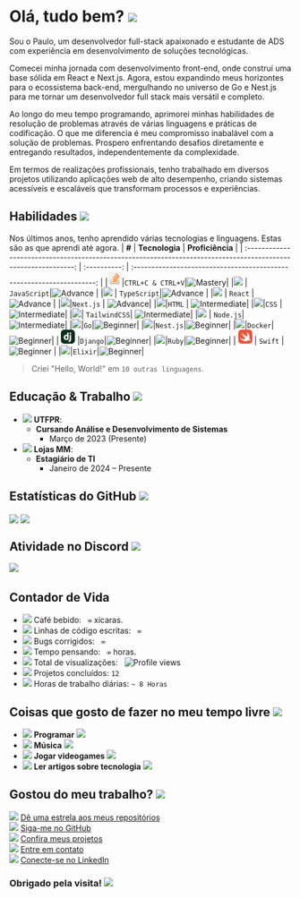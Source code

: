 # Olá, tudo bem? <img src="https://raw.githubusercontent.com/Tarikul-Islam-Anik/Animated-Fluent-Emojis/master/Emojis/Hand%20gestures/Waving%20Hand.png" width="29px">

Sou o Paulo, um desenvolvedor full-stack apaixonado e estudante de ADS com experiência em desenvolvimento de soluções tecnológicas.

Comecei minha jornada com desenvolvimento front-end, onde construí uma base sólida em React e Next.js. Agora, estou expandindo meus horizontes para o ecossistema back-end, mergulhando no universo de Go e Nest.js para me tornar um desenvolvedor full stack mais versátil e completo.

Ao longo do meu tempo programando, aprimorei minhas habilidades de resolução de problemas através de várias linguagens e práticas de codificação. O que me diferencia é meu compromisso inabalável com a solução de problemas. Prospero enfrentando desafios diretamente e entregando resultados, independentemente da complexidade.

Em termos de realizações profissionais, tenho trabalhado em diversos projetos utilizando aplicações web de alto desempenho, criando sistemas acessíveis e escaláveis que transformam processos e experiências.

## Habilidades <img src="https://raw.githubusercontent.com/Tarikul-Islam-Anik/Animated-Fluent-Emojis/master/Emojis/Objects/Rocket.png" width="30">

Nos últimos anos, tenho aprendido várias tecnologias e linguagens. Estas são as que aprendi até agora.
| **#** | **Tecnologia** | **Proficiência** |
| :------------------------------------------------------------------------------------------------------------: | :----------: | :-------------------------------------------------------------------: |
|<img src="https://github.com/Tarikul-Islam-Anik/tarikul-islam-anik/raw/main/assets/icons/StackOverflow.svg" width="25">|`CTRL+C & CTRL+V`|<img src="https://raw.githubusercontent.com/Tarikul-Islam-Anik/Animated-Fluent-Emojis/master/Emojis/Objects/Fire.png" alt="Mastery" width="25">|
|<a href="https://www.javascript.com/"><img src="https://skillicons.dev/icons?i=js" width="25"></a> | `JavaScript`|<img src="https://raw.githubusercontent.com/Tarikul-Islam-Anik/Animated-Fluent-Emojis/master/Emojis/People%20with%20activities/Man%20Lifting%20Weights%20Light%20Skin%20Tone.png" alt="Advance" width="25"> |
|<a href="https://www.typescriptlang.org/"><img src="https://skillicons.dev/icons?i=ts" width="25"></a> | `TypeScript`|<img src="https://raw.githubusercontent.com/Tarikul-Islam-Anik/Animated-Fluent-Emojis/master/Emojis/People%20with%20activities/Man%20Lifting%20Weights%20Light%20Skin%20Tone.png" alt="Advance" width="25"> |
|<a href="https://reactjs.org/"><img src="https://skillicons.dev/icons?i=react" width="25"></a> | `React` | <img src="https://raw.githubusercontent.com/Tarikul-Islam-Anik/Animated-Fluent-Emojis/master/Emojis/People%20with%20activities/Man%20Lifting%20Weights%20Light%20Skin%20Tone.png" alt="Advance" width="25"> |
|<a href="https://nextjs.org/"><img src="https://skillicons.dev/icons?i=nextjs" width="25"></a>|`Next.js` | <img src="https://raw.githubusercontent.com/Tarikul-Islam-Anik/Animated-Fluent-Emojis/master/Emojis/People%20with%20activities/Man%20Lifting%20Weights%20Light%20Skin%20Tone.png" alt="Advance" width="25">|
|<a href="https://developer.mozilla.org/en-US/docs/Web/HTML"><img src="https://skillicons.dev/icons?i=html" width="25"></a>|`HTML` | <img src="https://raw.githubusercontent.com/Tarikul-Islam-Anik/Animated-Fluent-Emojis/master/Emojis/Smilies/Nerd%20Face.png" alt="Intermediate" width="25">|
|<a href="https://developer.mozilla.org/en-US/docs/Web/CSS"><img src="https://skillicons.dev/icons?i=css" width="25"></a>|`CSS` | <img src="https://raw.githubusercontent.com/Tarikul-Islam-Anik/Animated-Fluent-Emojis/master/Emojis/Smilies/Nerd%20Face.png" alt="Intermediate" width="25">|
|<a href="https://tailwindcss.com/"><img src="https://skillicons.dev/icons?i=tailwind" width="25"></a>| `TailwindCSS`| <img src="https://raw.githubusercontent.com/Tarikul-Islam-Anik/Animated-Fluent-Emojis/master/Emojis/Smilies/Nerd%20Face.png" alt="Intermediate" width="25">|
|<a href="https://nodejs.org/"><img src="https://skillicons.dev/icons?i=nodejs" width="25"></a> | `Node.js`| <img src="https://raw.githubusercontent.com/Tarikul-Islam-Anik/Animated-Fluent-Emojis/master/Emojis/Smilies/Nerd%20Face.png" alt="Intermediate" width="25">|
|<a href="https://go.dev/"><img src="https://skillicons.dev/icons?i=go" width="25"></a>|`Go`|<img src="https://raw.githubusercontent.com/Tarikul-Islam-Anik/Animated-Fluent-Emojis/master/Emojis/Smilies/Thinking%20Face.png" alt="Beginner" width="25">|
|<a href="https://nestjs.com/"><img src="https://skillicons.dev/icons?i=nestjs" width="25"></a>|`Nest.js`|<img src="https://raw.githubusercontent.com/Tarikul-Islam-Anik/Animated-Fluent-Emojis/master/Emojis/Smilies/Thinking%20Face.png" alt="Beginner" width="25">|
|<a href="https://www.docker.com/"><img src="https://skillicons.dev/icons?i=docker" width="25"></a>|`Docker`|<img src="https://raw.githubusercontent.com/Tarikul-Islam-Anik/Animated-Fluent-Emojis/master/Emojis/Smilies/Thinking%20Face.png" alt="Beginner" width="25">|
|  <img src="https://github.com/Tarikul-Islam-Anik/tarikul-islam-anik/raw/main/assets/icons/Django.svg" width="25"> |`Django`|<img src="https://raw.githubusercontent.com/Tarikul-Islam-Anik/Animated-Fluent-Emojis/master/Emojis/Smilies/Confused%20Face.png" alt="Beginner" width="25">|
|<a href="https://www.ruby-lang.org/"><img src="https://skillicons.dev/icons?i=ruby" width="25"></a>|`Ruby`|<img src="https://raw.githubusercontent.com/Tarikul-Islam-Anik/Animated-Fluent-Emojis/master/Emojis/Smilies/Confused%20Face.png" alt="Beginner" width="25">|
| <img src="https://github.com/Tarikul-Islam-Anik/tarikul-islam-anik/raw/main/assets/icons/Swift.svg" width="25"> | `Swift` | <img src="https://raw.githubusercontent.com/Tarikul-Islam-Anik/Animated-Fluent-Emojis/master/Emojis/Smilies/Confused%20Face.png" alt="Beginner" width="25"> |
|<a href="https://elixir-lang.org/"><img src="https://skillicons.dev/icons?i=elixir" width="25"></a>|`Elixir`|<img src="https://raw.githubusercontent.com/Tarikul-Islam-Anik/Animated-Fluent-Emojis/master/Emojis/Smilies/Confused%20Face.png" alt="Beginner" width="25">|


> Criei "Hello, World!" em `10 outras linguagens`.

## Educação & Trabalho <img src="https://raw.githubusercontent.com/Tarikul-Islam-Anik/Animated-Fluent-Emojis/master/Emojis/Travel%20and%20places/Comet.png" width="30">

- <img src="https://encrypted-tbn0.gstatic.com/images?q=tbn:ANd9GcQNK8__VXgJviT2Xi_aPnHjxoSjQmtEraSI4g&s" width="25"> **UTFPR**:
  - **Cursando Análise e Desenvolvimento de Sistemas**
    - Março de 2023 (Presente)
- <img src="https://encrypted-tbn0.gstatic.com/images?q=tbn:ANd9GcQP5Jj7kaGKmPw90tv2pKxaogPOUlOLkzwRuw&s" width="25"> **Lojas MM**:
  - **Estagiário de TI**
    - Janeiro de 2024 – Presente

## Estatísticas do GitHub <img src="https://raw.githubusercontent.com/Tarikul-Islam-Anik/Animated-Fluent-Emojis/master/Emojis/Objects/Bar%20Chart.png" width="30">

<nobr><img align="center" src="https://github-readme-stats.vercel.app/api?username=Paulo-Borszcz&show_icons=true&line_height=27&count_private=true&title_color=43ffaf&text_color=e5f7ef&icon_color=43ffaf&bg_color=262a33&hide_border=true" />
<img align="center" src="https://github-readme-stats.vercel.app/api/top-langs/?username=Paulo-Borszcz&title_color=43ffaf&text_color=e5f7ef&icon_color=526777&hide_border=true&bg_color=262a33&langs_count=3" />
</nobr>

## Atividade no Discord <img src="https://raw.githubusercontent.com/Tarikul-Islam-Anik/Animated-Fluent-Emojis/master/Emojis/Travel%20and%20places/Cyclone.png" width="30">

<a href="https://discord.com/users/1019679371826561125"><img src="https://lanyard.cnrad.dev/api/1019679371826561125?idleMessage=Por%20enquanto%2C%20esse%20usu%C3%A1rio%20est%C3%A1%20descansando%20%F0%9F%98%B4%20" /></a>

## Contador de Vida

- <img src="https://raw.githubusercontent.com/Tarikul-Islam-Anik/Animated-Fluent-Emojis/master/Emojis/Food/Hot%20Beverage.png" width="25"> Café bebido: &nbsp; <code>∞</code> xícaras.
- <img src="https://raw.githubusercontent.com/Tarikul-Islam-Anik/Animated-Fluent-Emojis/master/Emojis/Objects/Scroll.png" width="25"> Linhas de código escritas: &nbsp; <code>∞</code>
- <img src="https://raw.githubusercontent.com/Tarikul-Islam-Anik/Animated-Fluent-Emojis/master/Emojis/Animals/Lady%20Beetle.png" width="25"> Bugs corrigidos: &nbsp; <code>∞</code>
- <img src="https://raw.githubusercontent.com/Tarikul-Islam-Anik/Animated-Fluent-Emojis/master/Emojis/People/Brain.png" width="25"> Tempo pensando: &nbsp; <code>∞</code> horas.
- <img src="https://raw.githubusercontent.com/Tarikul-Islam-Anik/Animated-Fluent-Emojis/master/Emojis/Objects/Eyes.png" width="25"> Total de visualizações: &nbsp; <img src="https://komarev.com/ghpvc/?username=Paulo-Borszcz&style=flat-square&color=ffffff&label=Views" alt="Profile views"/>
- <img src="https://raw.githubusercontent.com/Tarikul-Islam-Anik/Animated-Fluent-Emojis/master/Emojis/Objects/Robot.png" width="25"> Projetos concluídos: `12`
- <img src="https://raw.githubusercontent.com/Tarikul-Islam-Anik/Animated-Fluent-Emojis/master/Emojis/Objects/Hourglass%20Done.png" width="25"> Horas de trabalho diárias: `~ 8 Horas`

## Coisas que gosto de fazer no meu tempo livre <img src="https://raw.githubusercontent.com/Tarikul-Islam-Anik/Animated-Fluent-Emojis/master/Emojis/Animals/T-Rex.png" width="30">

- <img src="https://raw.githubusercontent.com/Tarikul-Islam-Anik/Animated-Fluent-Emojis/master/Emojis/Objects/Check%20Mark%20Button.png" width="15"> **Programar** <img src="https://raw.githubusercontent.com/Tarikul-Islam-Anik/Animated-Fluent-Emojis/master/Emojis/People/Man%20Technologist.png" width="25">
- <img src="https://raw.githubusercontent.com/Tarikul-Islam-Anik/Animated-Fluent-Emojis/master/Emojis/Objects/Check%20Mark%20Button.png" width="15"> **Música** <img src="https://raw.githubusercontent.com/Tarikul-Islam-Anik/Animated-Fluent-Emojis/master/Emojis/Objects/Musical%20Notes.png" width="25">
- <img src="https://raw.githubusercontent.com/Tarikul-Islam-Anik/Animated-Fluent-Emojis/master/Emojis/Objects/Check%20Mark%20Button.png" width="15"> **Jogar videogames** <img src="https://raw.githubusercontent.com/Tarikul-Islam-Anik/Animated-Fluent-Emojis/master/Emojis/Objects/Video%20Game.png" width="25">
- <img src="https://raw.githubusercontent.com/Tarikul-Islam-Anik/Animated-Fluent-Emojis/master/Emojis/Objects/Check%20Mark%20Button.png" width="15"> **Ler artigos sobre tecnologia** <img src="https://raw.githubusercontent.com/Tarikul-Islam-Anik/Animated-Fluent-Emojis/master/Emojis/Objects/Books.png" width="25">

## Gostou do meu trabalho? <img src="https://raw.githubusercontent.com/Tarikul-Islam-Anik/Animated-Fluent-Emojis/master/Emojis/Smilies/Heart%20on%20Fire.png" width="30">

<img src="https://raw.githubusercontent.com/Tarikul-Islam-Anik/Animated-Fluent-Emojis/master/Emojis/Objects/Star.png" width="25"/>&nbsp;[Dê uma estrela aos meus repositórios](https://github.com/Paulo-Borszcz?tab=repositories) <br/>
<img src="https://raw.githubusercontent.com/Tarikul-Islam-Anik/Animated-Fluent-Emojis/master/Emojis/Hand%20gestures/Folded%20Hands.png" width="25"/>&nbsp;[Siga-me no GitHub](https://github.com/Paulo-Borszcz)<br/>
<img src="https://raw.githubusercontent.com/Tarikul-Islam-Anik/Animated-Fluent-Emojis/master/Emojis/Objects/Laptop.png" width="25"/>&nbsp;[Confira meus projetos](https://github.com/Paulo-Borszcz?tab=repositories)<br/>
<img src="https://raw.githubusercontent.com/Tarikul-Islam-Anik/Animated-Fluent-Emojis/master/Emojis/Objects/E-Mail.png" width="25"/>&nbsp;[Entre em contato](mailto:paulofelipeborszcz2004@gmail.com)<br/>
<img src="https://raw.githubusercontent.com/Tarikul-Islam-Anik/Animated-Fluent-Emojis/master/Emojis/Objects/Link.png" width="25"> [Conecte-se no LinkedIn](https://www.linkedin.com/in/paulo-felipe-borszcz-013942236/)

### Obrigado pela visita!&nbsp;<img src="https://raw.githubusercontent.com/Tarikul-Islam-Anik/Animated-Fluent-Emojis/master/Emojis/Smilies/Partying%20Face.png" width="25">

